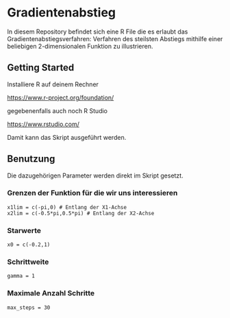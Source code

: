 # Gradientenabstieg
In diesem Repository befindet sich eine R File die es erlaubt das Gradientenabstiegsverfahren: Verfahren des steilsten Abstiegs mithilfe einer beliebigen 2-dimensionalen Funktion zu illustrieren.

## Getting Started
Installiere R auf deinem Rechner

https://www.r-project.org/foundation/

gegebenenfalls auch noch R Studio

https://www.rstudio.com/

Damit kann das Skript ausgeführt werden.

## Benutzung

 Die dazugehörigen Parameter werden direkt im Skript gesetzt.

### Grenzen der Funktion für die wir uns interessieren
 ~~~ 
x1lim = c(-pi,0) # Entlang der X1-Achse
x2lim = c(-0.5*pi,0.5*pi) # Entlang der X2-Achse
 ~~~ 
 
### Starwerte
~~~ 
x0 = c(-0.2,1)
~~~ 

### Schrittweite
~~~ 
gamma = 1
~~~ 

### Maximale Anzahl Schritte
~~~ 
max_steps = 30
~~~ 
